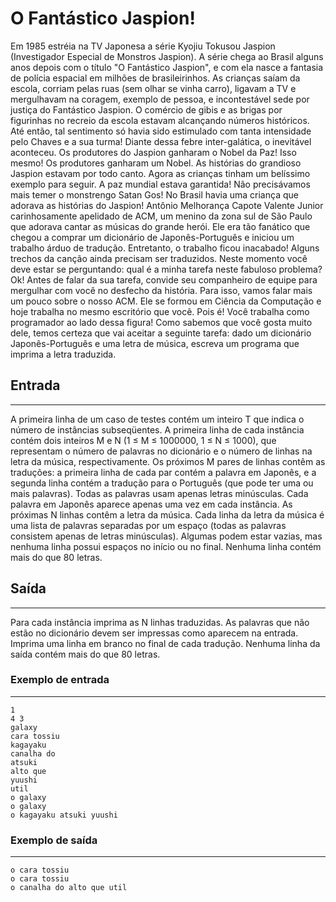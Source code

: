 # O Fantástico Jaspion!

Em 1985 estréia na TV Japonesa a série Kyojiu Tokusou Jaspion (Investigador Especial de
Monstros Jaspion). A série chega ao Brasil alguns anos depois com o título "O Fantástico
Jaspion", e com ela nasce a fantasia de polícia espacial em milhões de brasileirinhos. As
crianças saíam da escola, corriam pelas ruas (sem olhar se vinha carro), ligavam a TV e
mergulhavam na coragem, exemplo de pessoa, e incontestável sede por justiça do Fantástico
Jaspion. O comércio de gibis e as brigas por figurinhas no recreio da escola estavam
alcançando números históricos. Até então, tal sentimento só havia sido estimulado com tanta
intensidade pelo Chaves e a sua turma! Diante dessa febre inter-galática, o inevitável
aconteceu. Os produtores do Jaspion ganharam o Nobel da Paz! Isso mesmo! Os produtores
ganharam um Nobel. As histórias do grandioso Jaspion estavam por todo canto. Agora as
crianças tinham um belíssimo exemplo para seguir. A paz mundial estava garantida! Não
precisávamos mais temer o monstrengo Satan Gos!
No Brasil havia uma criança que adorava as histórias do Jaspion! Antônio Melhorança Capote
Valente Junior carinhosamente apelidado de ACM, um menino da zona sul de São Paulo que
adorava cantar as músicas do grande herói. Ele era tão fanático que chegou a comprar um
dicionário de Japonês-Português e iniciou um trabalho árduo de tradução. Entretanto, o trabalho
ficou inacabado! Alguns trechos da canção ainda precisam ser traduzidos. Neste momento você
deve estar se perguntando: qual é a minha tarefa neste fabuloso problema? Ok! Antes de falar
da sua tarefa, convide seu companheiro de equipe para mergulhar com você no desfecho da
história. Para isso, vamos falar mais um pouco sobre o nosso ACM. Ele se formou em Ciência
da Computação e hoje trabalha no mesmo escritório que você. Pois é! Você trabalha como
programador ao lado dessa figura! Como sabemos que você gosta muito dele, temos certeza
que vai aceitar a seguinte tarefa: dado um dicionário Japonês-Português e uma letra de música,
escreva um programa que imprima a letra traduzida.

## Entrada
---
A primeira linha de um caso de testes contém um inteiro T que indica o número de instâncias
subseqüentes. A primeira linha de cada instância contém dois inteiros M e N (1 ≤ M ≤ 1000000, 1 ≤ N
≤ 1000), que representam o número de palavras no dicionário e o número de linhas na letra da
música, respectivamente.
Os próximos M pares de linhas contêm as traduções: a primeira linha de cada par contém a
palavra em Japonês, e a segunda linha contém a tradução para o Português (que pode ter uma
ou mais palavras). Todas as palavras usam apenas letras minúsculas. Cada palavra em
Japonês aparece apenas uma vez em cada instância.
As próximas N linhas contêm a letra da música. Cada linha da letra da música é uma lista de
palavras separadas por um espaço (todas as palavras consistem apenas de letras minúsculas).
Algumas podem estar vazias, mas nenhuma linha possui espaços no início ou no final.
Nenhuma linha contém mais do que 80 letras.

## Saída
---
Para cada instância imprima as N linhas traduzidas. As palavras que não estão no dicionário
devem ser impressas como aparecem na entrada. Imprima uma linha em branco no final de cada
tradução.
Nenhuma linha da saída contém mais do que 80 letras.

### Exemplo de entrada
---
    1
    4 3
    galaxy
    cara tossiu
    kagayaku
    canalha do
    atsuki
    alto que
    yuushi
    util
    o galaxy
    o galaxy
    o kagayaku atsuki yuushi

### Exemplo de saída
---
    o cara tossiu
    o cara tossiu
    o canalha do alto que util